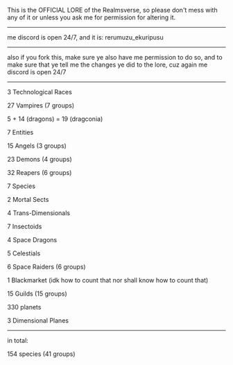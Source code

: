 This is the OFFICIAL LORE of the Realmsverse, so please don't mess with any of it or unless you ask me for permission for altering it.
***
me discord is open 24/7, and it is: rerumuzu_ekuripusu
***
also if you fork this, make sure ye also have me permission to do so, and to make sure that ye tell me the changes ye did to the lore, cuz again me discord is open 24/7

***
3 Technological Races

27 Vampires (7 groups)

5 + 14 (dragons) = 19 (dragconia)

7 Entities

15 Angels (3 groups)

23 Demons (4 groups)

32 Reapers (6 groups)

7 Species

2 Mortal Sects

4 Trans-Dimensionals

7 Insectoids

4 Space Dragons

5 Celestials

6 Space Raiders (6 groups)

1 Blackmarket (idk how to count that nor shall know how to count that)

15 Guilds (15 groups)

330 planets

3 Dimensional Planes

***

in total:


154 species (41 groups)
